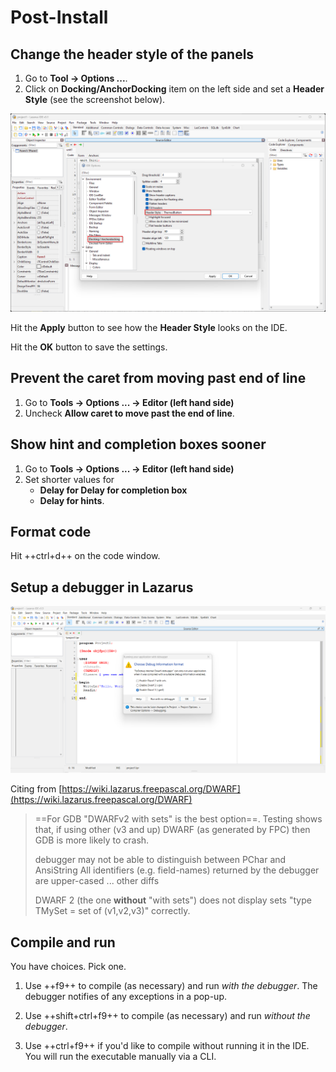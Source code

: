 # Post-Install

## Change the header style of the panels

1. Go to **Tool -> Options ...**.
2. Click on **Docking/AnchorDocking** item on the left side and set a **Header Style** (see the screenshot below).

![IDEOption-DockingHeaderStyle](../../assets/lazarus-ide-docking-header-01.png)

Hit the **Apply** button to see how the **Header Style** looks on the IDE.

Hit the **OK** button to save the settings.

## Prevent the caret from moving past end of line

1. Go to **Tools -> Options ... -> Editor (left hand side)**
2. Uncheck **Allow caret to move past the end of line**.


## Show hint and completion boxes sooner

1. Go to **Tools -> Options ... -> Editor (left hand side)**
2. Set shorter values for 
      - **Delay for Delay for completion box** 
      - **Delay for hints**.

## Format code

Hit ++ctrl+d++ on the code window.


## Setup a debugger in Lazarus

![Run-with-debugger](../../assets/run-app-with-debugger.png)

Citing from [https://wiki.lazarus.freepascal.org/DWARF](https://wiki.lazarus.freepascal.org/DWARF)

> ==For GDB "DWARFv2 with sets" is the best option==. Testing shows that, if using other (v3 and up) DWARF (as generated by FPC) then GDB is more likely to crash.
> 
> debugger may not be able to distinguish between PChar and AnsiString
> All identifiers (e.g. field-names) returned by the debugger are upper-cased
> ... other diffs
> 
> DWARF 2 (the one **without** "with sets") does not display sets "type TMySet = set of (v1,v2,v3)" correctly.

## Compile and run

You have choices. Pick one.

1. Use ++f9++ to compile (as necessary) and run *with the debugger*. The debugger notifies of any exceptions in a pop-up.

2. Use ++shift+ctrl+f9++ to compile (as necessary) and run *without the debugger*.

3. Use ++ctrl+f9++ if you'd like to compile without running it in the IDE. You will run the executable manually via a CLI.